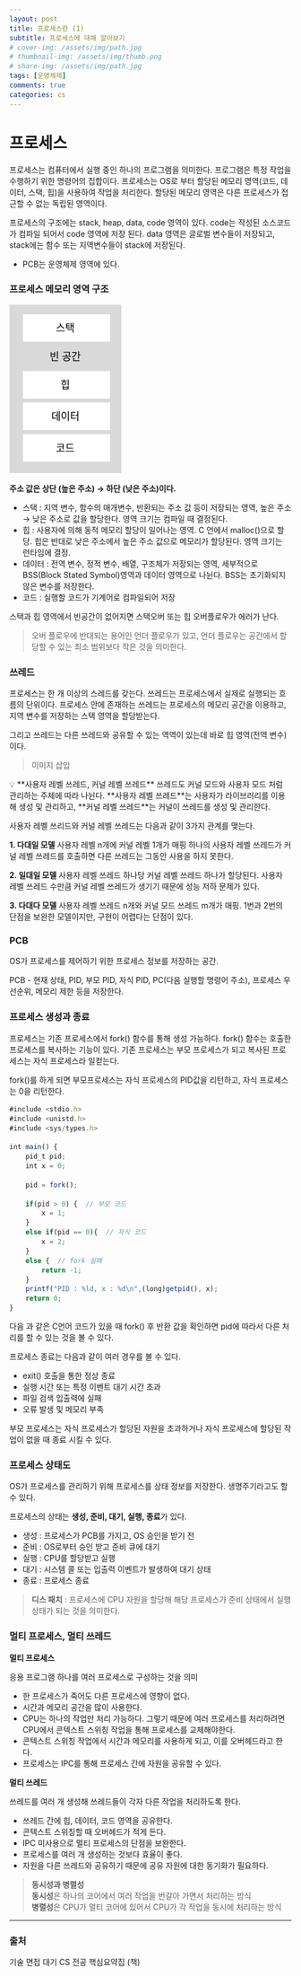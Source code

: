 ```yaml
---
layout: post
title: 프로세스란 (1)
subtitle: 프로세스에 대해 알아보기
# cover-img: /assets/img/path.jpg
# thumbnail-img: /assets/img/thumb.png
# share-img: /assets/img/path.jpg
tags: [운영체제]
comments: true
categories: cs
---
```

# 프로세스

프로세스는 컴퓨터에서 실행 중인 하나의 프로그램을 의미한다. 프로그램은 특정 작업을 수행하기 위한 명령어의 집합이다. 프로세스는 OS로 부터 할당된 메모리 영역(코드, 데이터, 스택, 힙)을 사용하여 작업을 처리한다. 할당된 메모리 영역은 다른 프로세스가 접근할 수 없는 독립된 영역이다.



프로세스의 구조에는 stack, heap, data, code 영역이 있다. code는 작성된 소스코드가 컴파일 되어서 code 영역에 저장 된다. data 영역은 글로벌 변수들이 저장되고, stack에는 함수 또는 지역변수들이 stack에 저장된다.

- PCB는 운영체제 영역에 있다.

### 프로세스 메모리 영역 구조

<img src="../../assets/img/posts/2024-04-18-cs-operation-system-2-picture-1.png" width="200" height="300"/>

**주소 값은 상단 (높은 주소) → 하단 (낮은 주소)이다.**

- 스택 : 지역 변수, 함수의 매개변수, 반환되는 주소 값 등이 저장되는 영역, 높은 주소 → 낮은 주소로 값을 할당한다. 영역 크기는 컴파일 때 결정된다.
- 힙 : 사용자에 의해 동적 메모리 할당이 일어나는 영역. C 언에서 malloc()으로 할당. 힙은 반대로 낮은 주소에서 높은 주소 값으로 메모리가 할당된다. 영역 크기는 런타임에 결정.
- 데이터 : 전역 변수, 정적 변수, 배열, 구조체가 저장되는 영역, 세부적으로 BSS(Block Stated Symbol)영역과 데이터 영역으로 나뉜다. BSS는 초기화되지 않은 변수를 저장한다.
- 코드 : 실행할 코드가 기계어로 컴파일되어 저장

스택과 힙 영역에서 빈공간이 없어지면 스택오버 또는 힙 오버플로우가 에러가 난다.

> 오버 플로우에 반대되는 용어인 언더 플로우가 있고, 언더 플로우는 공간에서 할당할 수 있는 최소 범위보다 작은 것을 의미한다.
>

### 쓰레드

프로세스는 한 개 이상의 스레드를 갖는다. 쓰레드는 프로세스에서 실제로 실행되는 흐름의 단위이다. 프로세스 안에 존재하는 쓰레드는 프로세스의 메모리 공간을 이용하고, 지역 변수를 저장하는 스택 영역을 할당받는다.

그리고 쓰레드는 다른 쓰레드와 공유할 수 있는 역역이 있는데 바로 힙 영역(전역 변수)이다.

> 이미지 삽입
>

<aside>
💡 **사용자 레벨 쓰레드, 커널 레벨 쓰레드**
쓰레드도 커널 모드와 사용자 모드 처럼 관리하는 주체에 따라 나뉜다. **사용자 레벨 쓰레드**는 사용자가 라이브러리를 이용해 생성 및 관리하고, **커널 레벨 쓰레드**는 커널이 쓰레드를 생성 및 관리한다.

사용자 레벨 쓰리드와 커널 레벨 쓰레드는 다음과 같이 3가지 관계를 맺는다.

**1. 다대일 모델**
사용자 레벨 n개에 커널 레벨 1개가 매핑
하나의 사용자 레벨 쓰레드가 커널 레벨 쓰레드를 호출하면 다른 쓰레드는 그동안 사용을 하지 못한다.

**2. 일대일 모델**
사용자 레벨 쓰레드 하나당 커널 레벨 쓰레드 하나가 할당된다.
사용자 레벨 쓰레드 수만큼 커널 레벨 쓰레드가 생기기 때문에 성능 저하 문제가 있다.

**3. 다대다 모델**
사용자 레벨 쓰레드 n개와 커널 모드 쓰레드 m개가 매핑. 1번과 2번의 단점을 보완한 모델이지만,
구현이 어렵다는 단점이 있다.

</aside>

### PCB

OS가 프로세스를 제어하기 위한 프로세스 정보를 저장하는 공간.

PCB - 현재 상태, PID, 부모 PID, 자식 PID, PC(다음 실행할 명령어 주소), 프로세스 우선순위, 메모리 제한 등을 저장한다.

### 프로세스 생성과 종료

프로세스는 기존 프로세스에서 fork() 함수를 통해 생성 가능하다. fork() 함수는 호출한 프로세스를 복사하는 기능이 있다. 기존 프로세스는 부모 프로세스가 되고 복사된 프로세스는 자식 프로세스라 일컫는다.

fork()를 하게 되면 부모프로세스는 자식 프로세스의 PID값을 리턴하고, 자식 프로세스는 0을 리턴한다.

```jsx
#include <stdio.h>
#include <unistd.h>
#include <sys/types.h>

int main() {
    pid_t pid;
    int x = 0;
    
    pid = fork();
    
    if(pid > 0) {  // 부모 코드
        x = 1;
    }
    else if(pid == 0){  // 자식 코드
        x = 2;
    }
    else {  // fork 실패
        return -1;
    }
    printf("PID : %ld, x : %d\n",(long)getpid(), x);
    return 0;
}
```

다음 과 같은 C언어 코드가 있을 때 fork() 후 반환 값을 확인하면 pid에 따라서 다른 처리를 할 수 있는 것을 볼 수 있다.

프로세스 종료는 다음과 같이 여러 경우를 볼 수 있다.

- exit() 호출을 통한 정상 종료
- 실행 시간 또는 특정 이벤트 대기 시간 초과
- 파일 검색 입출력에 실패
- 오류 발생 및 메모리 부족

부모 프로세스는 자식 프로세스가 할당된 자원을 초과하거나 자식 프로세스에 할당된 작업이 없을 때 종료 시킬 수 있다.

### 프로세스 상태도

OS가 프로세스를 관리하기 위해 프로세스를 상태 정보를 저장한다. 생명주기라고도 할 수 있다.

프로세스의 상태는 **생성, 준비, 대기, 실행, 종료**가 있다.

- 생성 : 프로세스가 PCB를 가지고, OS 승인을 받기 전
- 준비 : OS로부터 승인 받고 준비 큐에 대기
- 실행 : CPU를 할당받고 실행
- 대기 : 시스템 콜 또는 입출력 이벤트가 발생하여 대기 상태
- 종료 : 프로세스 종료

> **디스 패치** : 프로세스에 CPU 자원을 할당해 해당 프로세스가 준비 상태에서 실행 상태가 되는 것을 의미한다.
>

### 멀티 프로세스, 멀티 쓰레드

**멀티 프로세스**

응용 프로그램 하나를 여러 프로세스로 구성하는 것을 의미

- 한 프로세스가 죽어도 다른 프로세스에 영향이 없다.
- 시간과 메모리 공간을 많이 사용한다.
- CPU는 하나의 작업만 처리 가능하다. 그렇기 때문에 여러 프로세스를 처리하려면 CPU에서 콘텍스트 스위칭 작업을 통해 프로세스를 교체해야한다.
- 콘텍스트 스위칭 작업에서 시간과 메모리를 사용하게 되고, 이를 오버헤드라고 한다.
- 프로세스는 IPC를 통해 프로세스 간에 자원을 공유할 수 있다.

**멀티 쓰레드**

쓰레드를 여러 개 생성해 쓰레드들이 각자 다른 작업을 처리하도록 한다.

- 쓰레드 간에 힙, 데이터, 코드 영역을 공유한다.
- 콘텍스트 스위칭할 때 오버헤드가 적게 든다.
- IPC 미사용으로 멀티 프로세스의 단점을 보완한다.
- 프로세스를 여러 개 생성하는 것보다 효율이 좋다.
- 자원을 다른 쓰레드와 공유하기 때문에 공유 자원에 대한 동기화가 필요하다.

> **동시성과 병렬성**  
> **동시성**은 하나의 코어에서 여러 작업을 번갈아 가면서 처리하는 방식  
> **병렬성**은 CPU가 멀티 코어에 있어서 CPU가 각 작업을 동시에 처리하는 방식

---
### 출처
기술 면접 대기 CS 전공 핵심요약집 (책)
